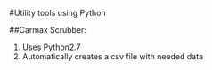 #Utility tools using Python

##Carmax Scrubber: 
1. Uses Python2.7
2. Automatically creates a csv file with needed data
